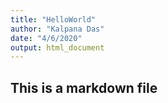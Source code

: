 ```yaml
---
title: "HelloWorld"
author: "Kalpana Das"
date: "4/6/2020"
output: html_document
---
```



## This is a markdown file